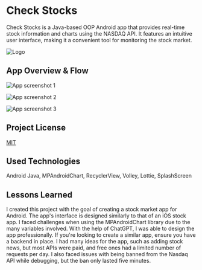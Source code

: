 
# Check Stocks

Check Stocks is a Java-based OOP Android app that provides real-time stock information and charts using the NASDAQ API. It features an intuitive user interface, making it a convenient tool for monitoring the stock market.

![Logo](https://i.ibb.co/XYFZpM2/Ba-l-ks-z-2.png)

    
## App Overview & Flow

![App screenshot 1](https://i.ibb.co/Vvv7zmc/overview1.png)

![App screenshot 2](https://i.ibb.co/8KDvx8r/searchflow.png)

![App screenshot 3](https://i.ibb.co/LkmZWTw/overview3.png)

  
## Project License

[MIT](https://choosealicense.com/licenses/mit/)

  
## Used Technologies
Android Java, MPAndroidChart, RecyclerView, Volley, Lottie, SplashScreen
  
## Lessons Learned

I created this project with the goal of creating a stock market app for Android. The app's interface is designed similarly to that of an iOS stock app. I faced challenges when using the MPAndroidChart library due to the many variables involved. With the help of ChatGPT, I was able to design the app professionally. If you're looking to create a similar app, ensure you have a backend in place. I had many ideas for the app, such as adding stock news, but most APIs were paid, and free ones had a limited number of requests per day. I also faced issues with being banned from the Nasdaq API while debugging, but the ban only lasted five minutes.
  